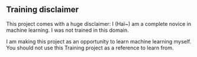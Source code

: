 ﻿## Training disclaimer

This project comes with a huge disclaimer: I (Haï~) am a complete novice in machine learning. I was not trained in this domain.

I am making this project as an opportunity to learn machine learning myself. You should not use this Training project as a reference
to learn from.
